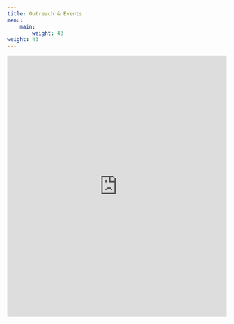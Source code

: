 ```yaml
---
title: Outreach & Events
menu:
    main:
        weight: 43
weight: 43
---
```


<iframe title="These are some great events" src="https://calendar.google.com/calendar/b/2/embed?height=900&amp;wkst=1&amp;bgcolor=%23ffffff&amp;ctz=America%2FChicago&amp;src=dm9uYnJhdW5hc3Ryb25vbXlAZ21haWwuY29t&amp;src=ZW4udXNhI2hvbGlkYXlAZ3JvdXAudi5jYWxlbmRhci5nb29nbGUuY29t&amp;color=%233366CC&amp;color=%231F753C" style="border-width:0" width="100%" height="600" frameborder="0" scrolling="no"></iframe>
